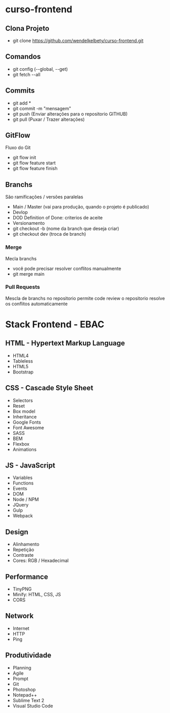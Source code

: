 # curso-frontend

## Clona Projeto
- git clone https://github.com/wendelkelbety/curso-frontend.git

## Comandos
- git config (--global, --get)
- git fetch --all

## Commits
- git add *
- git commit -m "mensagem"
- git push (Enviar alterações para o repositorio GITHUB)
- git pull (Puxar / Trazer alterações)

## GitFlow
Fluxo do Git 
- git flow init
- git flow feature start
- git flow feature finish

## Branchs
São ramificações / versões paralelas

- Main / Master (vai para produção, quando o projeto é publicado)
- Devlop
- DOD Definition of Done: criterios de aceite
- Versionamento
- git checkout -b (nome da branch que deseja criar)
- git checkout dev (troca de branch)

### Merge
Mecla branchs

- você pode precisar resolver conflitos manualmente
- git merge main

### Pull Requests
Mescla de branchs no repositorio
permite code review
o repositorio resolve os conflitos automaticamente


# Stack Frontend - EBAC

## HTML - Hypertext Markup Language
- HTML4
- Tableless
- HTML5
- Bootstrap

## CSS - Cascade Style Sheet
- Selectors
- Reset
- Box model
- Inheritance
- Google Fonts
- Font Awesome
- SASS
- BEM
- Flexbox
- Animations

## JS - JavaScript
- Variables
- Functions
- Events
- DOM
- Node / NPM
- JQuery
- Gulp
- Webpack

## Design
- Alinhamento
- Repetição
- Contraste
- Cores: RGB / Hexadecimal

## Performance
- TinyPNG
- Minify: HTML, CSS, JS
- CORS

## Network
- Internet
- HTTP
- Ping

## Produtividade
- Planning
- Agile
- Prompt
- Git
- Photoshop
- Notepad++
- Sublime Text 2
- Visual Studio Code